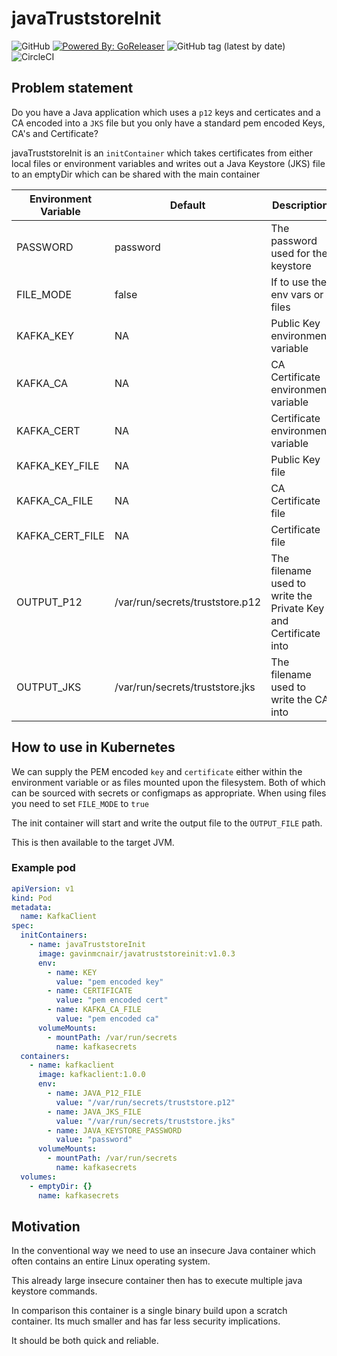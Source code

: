 # javaTruststoreInit

![GitHub](https://img.shields.io/github/license/gavinmcnair/javatruststoreinit)
[![Powered By: GoReleaser](https://img.shields.io/badge/powered%20by-goreleaser-green.svg)](https://github.com/goreleaser)
![GitHub tag (latest by date)](https://img.shields.io/github/v/tag/gavinmcnair/javatruststoreinit)
![CircleCI](https://img.shields.io/circleci/build/github/gavinmcnair/javaTruststoreInit/main?token=aab7daba901f49034a2fb9f61895b61114b13de9)


## Problem statement

Do you have a Java application which uses a `p12` keys and certicates and a CA encoded into a  `JKS` file but you only have a standard pem encoded Keys, CA's and Certificate?

javaTruststoreInit is an `initContainer` which takes certificates from either local files or environment variables and writes out a Java Keystore (JKS) file to an emptyDir which can be shared with the main container

| Environment Variable  | Default  | Description  |
|---|---|---|
| PASSWORD  | password  | The password used for the keystore|
| FILE_MODE  | false | If to use the env vars or files  |
| KAFKA_KEY  |  NA | Public Key environment variable |
| KAFKA_CA  |  NA | CA Certificate environment variable |
| KAFKA_CERT  |  NA | Certificate environment variable  |
| KAFKA_KEY_FILE  |  NA |  Public Key file |
| KAFKA_CA_FILE  |  NA | CA Certificate file |
| KAFKA_CERT_FILE  | NA  | Certificate file  |
| OUTPUT_P12  | /var/run/secrets/truststore.p12  | The filename used to write the Private Key and Certificate into |
| OUTPUT_JKS  | /var/run/secrets/truststore.jks  | The filename used to write the CA into |

## How to use in Kubernetes

We can supply the PEM encoded `key` and `certificate` either within the environment variable or as files mounted upon the filesystem. Both of which can be sourced with secrets or configmaps as appropriate. When using files you need to set `FILE_MODE` to `true`

The init container will start and write the output file to the `OUTPUT_FILE` path.

This is then available to the target JVM.

### Example pod

```yaml
apiVersion: v1
kind: Pod
metadata:
  name: KafkaClient
spec:
  initContainers:
    - name: javaTruststoreInit
      image: gavinmcnair/javatruststoreinit:v1.0.3
      env:
        - name: KEY
          value: "pem encoded key"
        - name: CERTIFICATE
          value: "pem encoded cert"
        - name: KAFKA_CA_FILE
          value: "pem encoded ca"
      volumeMounts:
        - mountPath: /var/run/secrets
          name: kafkasecrets
  containers:
    - name: kafkaclient
      image: kafkaclient:1.0.0
      env:
        - name: JAVA_P12_FILE
          value: "/var/run/secrets/truststore.p12"
        - name: JAVA_JKS_FILE
          value: "/var/run/secrets/truststore.jks"
        - name: JAVA_KEYSTORE_PASSWORD
          value: "password"
      volumeMounts:
        - mountPath: /var/run/secrets
          name: kafkasecrets
  volumes:
    - emptyDir: {}
      name: kafkasecrets

```

## Motivation

In the conventional way we need to use an insecure Java container which often contains an entire Linux operating system. 

This already large insecure container then has to execute multiple java keystore commands.

In comparison this container is a single binary build upon a scratch container. Its much smaller and has far less security implications.

It should be both quick and reliable.
